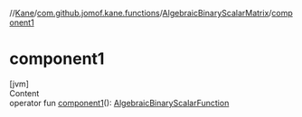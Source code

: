 //[Kane](../../index.md)/[com.github.jomof.kane.functions](../index.md)/[AlgebraicBinaryScalarMatrix](index.md)/[component1](component1.md)



# component1  
[jvm]  
Content  
operator fun [component1](component1.md)(): [AlgebraicBinaryScalarFunction](../-algebraic-binary-scalar-function/index.md)  




